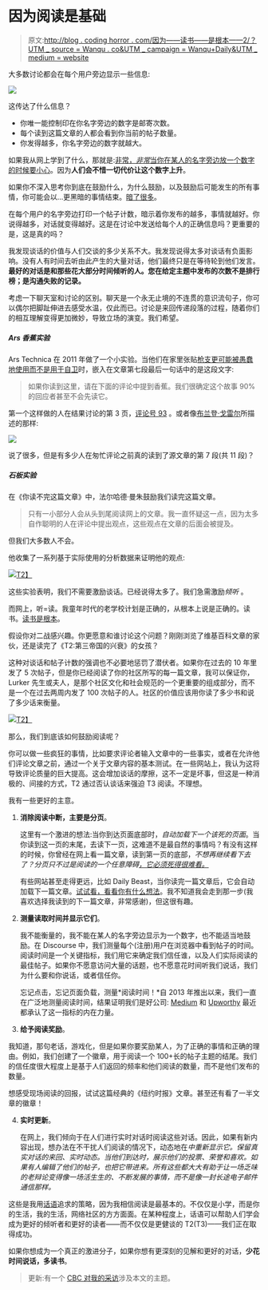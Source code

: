# 因为阅读是基础

> 原文:[http://blog . coding horror . com/因为——读书——是根本——2/？UTM _ source = Wanqu . co&UTM _ campaign = Wanqu+Daily&UTM _ medium = website](http://blog.codinghorror.com/because-reading-is-fundamental-2/?utm_source=wanqu.co&utm_campaign=Wanqu+Daily&utm_medium=website)



大多数讨论都会在每个用户旁边显示一些信息:

![](../Images/371f19ae83f517dc01dbad6f16016089.png)

这传达了什么信息？

*   你唯一能控制印在你名字旁边的数字是邮寄次数。
*   每个读到这篇文章的人都会看到你当前的帖子数量。
*   你发得越多，你名字旁边的数字就越大。

如果我从网上学到了什么，那就是:[非常，*非常*当你在某人的名字旁边放一个数字的时候要小心](https://blog.codinghorror.com/for-a-bit-of-colored-ribbon/)。因为**人们会不惜一切代价让这个数字上升**。

如果你不深入思考你到底在鼓励什么，为什么鼓励，以及鼓励后可能发生的所有事情，你可能会以…更黑暗的事情结束。[暗了很多](https://web.archive.org/web/20071102022046/http://benbrown.com/says/2007/10/29/i-love-my-chicken-wire-mommy)。

在每个用户的名字旁边打印一个帖子计数，暗示着你发布的越多，事情就越好。你说得越多，对话就变得越好。这是在讨论中发送给每个人的正确信息吗？更重要的是，这是真的吗？

我发现谈话的价值与人们交谈的多少关系不大。我发现说得太多对谈话有负面影响。没有人有时间去听由此产生的大量对话，他们最终只是在等待轮到他们发言。**最好的对话是和那些花大部分时间倾听的人。您在给定主题中发布的次数不是排行榜；是沟通失败的记录。**

考虑一下聊天室和讨论的区别。聊天是一个永无止境的不连贯的意识流句子，你可以偶尔把脚趾伸进去感受水温，仅此而已。讨论是来回传递段落的过程，随着你们的相互理解变得更加微妙，导致立场的演变。我们希望。

##### Ars 香蕉实验

Ars Technica 在 2011 年做了一个小实验。当他们在家里张贴[枪支更可能被愚蠢地使用而不是用于自卫](http://arstechnica.com/science/2011/04/guns-in-the-home-lots-of-risk-ambiguity/)时，嵌入在文章第七段最后一句话中的是这段文字:

> 如果你读到这里，请在下面的评论中提到香蕉。我们很确定这个故事 90%的回应者甚至不会先读它。

第一个这样做的人在结果讨论的第 3 页，[评论号 93](http://arstechnica.com/science/2011/04/guns-in-the-home-lots-of-risk-ambiguity/?comments=1&post=21585045#comment-21585045) 。或者像[布兰登·戈雷尔](http://thoughtcatalog.com/brandon-gorrell/2011/04/the-problem-with-having-a-serious-discussion-on-the-internet/)所描述的那样:

![](../Images/c855f49a14452551fb5352bd7c78721d.png)

说了很多，但是有多少人在匆忙评论之前真的读到了源文章的第 7 段(共 11 段)？

##### 石板实验

在《你读不完这篇文章》中，法尔哈德·曼朱鼓励我们读完这篇文章。

> 只有一小部分人会从头到尾阅读网上的文章。我一直怀疑这一点，因为太多自作聪明的人在评论中提出观点，这些观点在文章的后面会被提及。

但我们大多数人不会。

他收集了一系列基于实际使用的分析数据来证明他的观点:

[![](../Images/a014e17bf7f8d30a523b47ae46558ed4.png)T2】](http://www.slate.com/articles/technology/technology/2013/06/how_people_read_online_why_you_won_t_finish_this_article.html)

这些实验表明，我们不需要激励谈话。已经说得太多了。我们急需激励*倾听* 。

而网上，听=读。我童年时代的老学校计划是正确的，从根本上说是正确的。读书。[读书是根本](http://readingisfundamental.org/)。

假设你对二战感兴趣。你更愿意和谁讨论这个问题？刚刚浏览了维基百科文章的家伙，还是读完了《T2:第三帝国的兴衰》的女孩？

这种对谈话和帖子计数的强调也不必要地惩罚了潜伏者。如果你在过去的 10 年里发了 5 次帖子，但是你已经阅读了你的社区所写的每一篇文章，我可以保证你，Lurker 先生或夫人，是那个社区文化和社会规范的一个更重要的组成部分，而不是一个在过去两周内发了 100 次帖子的人。社区的价值应该用你读了多少书和说了多少话来衡量。

[![](../Images/9a2b2060b1154642715aec6b62c3975a.png)T2】](http://readingisfundamental.org/)

那么，我们到底该如何鼓励阅读呢？

你可以做一些疯狂的事情，比如要求评论者输入文章中的一些事实，或者在允许他们评论文章之前，通过一个关于文章内容的基本测试。在一些网站上，我认为这将导致评论质量的巨大提高。这会增加谈话的摩擦，这不一定是坏事，但这是一种消极的、间接的方式，T2 通过否认谈话来强迫 T3 阅读。不理想。

我有一些更好的主意。

1.  **消除阅读中断，主要是分页**。

    这里有一个激进的想法:当你到达页面底部时，*自动加载下一个该死的页面*。当你读到这一页的末尾，去读下一页，这难道不是最自然的事情吗？有没有这样的时候，你曾经在网上看一篇文章，读到第一页的底部，*不想再继续看下去了？分页只不过是阅读的一个任意障碍[，它必须死得很难看。](https://blog.codinghorror.com/the-end-of-pagination/)*

    有些网站甚至走得更远，比如 Daily Beast，当你读完一篇文章后，它会自动加载下一篇文章。[试试看，看看你有什么想法](http://www.thedailybeast.com/articles/2014/05/27/your-princess-is-in-another-castle-misogyny-entitlement-and-nerds.html)。我不知道我会走到那一步(我喜欢选择我读到的下一篇文章，非常感谢)，但这很有趣。

2.  **测量读取时间并显示它们**。

    我不能衡量的，我不能在某人的名字旁边显示为一个数字，也不能适当地鼓励。在 Discourse 中，我们测量每个(注册)用户在浏览器中看到帖子的时间。阅读时间是一个关键指标，我们用它来确定我们信任谁，以及人们实际阅读的最佳帖子。如果你不愿意访问大量的话题，也不愿意花时间听我们说话，我们为什么要和你说话，或者信任你。

    忘记点击，忘记页面负载，测量*阅读时间！*自 2013 年推出以来，我们一直在广泛地测量阅读时间，结果证明我们是好公司: [Medium](https://medium.com/data-lab/mediums-metric-that-matters-total-time-reading-86c4970837d5) 和 [Upworthy](http://blog.upworthy.com/post/75795679502/what-uniques-and-pageviews-leave-out-and-why-were) 最近都承认了这一指标的内在力量。

3.  **给予阅读奖励**。

我知道，那句老话，游戏化，但是如果你要奖励某人，为了正确的事情和正确的理由。例如，我们创建了一个徽章，用于阅读一个 100+长的帖子主题的结尾。我们的信任度很大程度上是基于人们返回的频率和他们阅读的数量，而不是他们发布的数量。

想感受现场阅读的回报，试试这篇经典的《纽约时报》文章。甚至还有看了一半文章的徽章！

4.  **实时更新**。

    在网上，我们倾向于在人们进行实时对话时阅读这些对话。因此，如果有新内容出现，想办法在不干扰人们阅读的情况下，动态地在*中重新显示它。保留真实对话的来回、实时动态。当他们到达时，展示他们的投票、荣誉和喜欢。如果有人编辑了他们的帖子，也把它带进来。所有这些都大大有助于让一场乏味的老辩论变得像一场活生生的、不断发展的事情，而不是像一封长途电子邮件通信那样。*

这些是我用[话语](http://www.discourse.org)追求的策略，因为我相信阅读是最基本的。不仅仅是小学，而是你的生活，我的生活，网络社区的方方面面。在某种程度上，话语可以帮助人们学会成为更好的倾听者和更好的读者——而不仅仅是更健谈的 T2(T3)——我们正在取得成功。

如果你想成为一个真正的激进分子，如果你想有更深刻的见解和更好的对话，**少花时间说话，多读书**。

> 更新:有一个 [CBC 对我的采访](http://www.cbc.ca/radio/spark/spark-270-1.2889937/why-listening-is-more-important-than-talking-1.2890065)涉及本文的主题。

